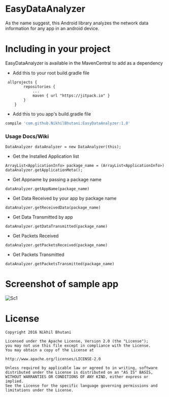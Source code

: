 # EasyDataAnalyzer

As the name suggest, this Android library analyzes the network data information for any app in an android device.

# Including in your project

EasyDataAnalyzer is available in the MavenCentral to add as a dependency
 
 -  Add this to your root build.gradle file
```
 allprojects {
        repositories {
            ...
            maven { url "https://jitpack.io" }
        }
    }
```

- Add this to you app's build.gradle file
```gradle
compile 'com.github.NikhilBhutani:EasyDataAnalyzer:1.0'
```

### Usage Docs/Wiki

```
DataAnalyzer dataAnalyzer = new DataAnalyzer(this);
```
- Get the Installed Application list

```
ArrayList<ApplicationInfo> package_name = (ArrayList<ApplicationInfo>) dataAnalyzer.getApplicationMeta();
```
- Get Appname by passing a package name 

```
dataAnalyzer.getAppName(package_name)
```
- Get Data Received by your app by package name
 
```
dataAnalyzer.getReceivedData(package_name)
```
- Get Data Transmitted by app
 
```
dataAnalyzer.getDataTransmitted(package_name) 
```
- Get Packets Received
 
```
dataAnalyzer.getPacketsReceived(package_name)
```
- Get Packets Transmitted
 
```
dataAnalyzer.getPacketsTransmitted(package_name)
```



# Screenshot of sample app
![Sc1](https://github.com/NikhilBhutani/EasyDataAnalyzer/blob/master/device-2016-07-14-192534.png) 


# License

    Copyright 2016 Nikhil Bhutani

    Licensed under the Apache License, Version 2.0 (the "License");
    you may not use this file except in compliance with the License.
    You may obtain a copy of the License at

    http://www.apache.org/licenses/LICENSE-2.0

    Unless required by applicable law or agreed to in writing, software
    distributed under the License is distributed on an "AS IS" BASIS,
    WITHOUT WARRANTIES OR CONDITIONS OF ANY KIND, either express or implied.
    See the License for the specific language governing permissions and
    limitations under the License.




